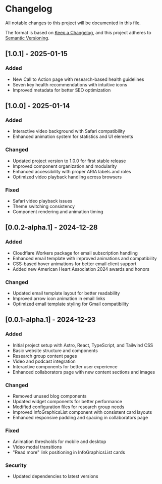 # Changelog

All notable changes to this project will be documented in this file.

The format is based on [Keep a Changelog](https://keepachangelog.com/en/1.0.0/),
and this project adheres to [Semantic Versioning](https://semver.org/spec/v2.0.0.html).

## [1.0.1] - 2025-01-15

### Added

- New Call to Action page with research-based health guidelines
- Seven key health recommendations with intuitive icons
- Improved metadata for better SEO optimization

## [1.0.0] - 2025-01-14

### Added

- Interactive video background with Safari compatibility
- Enhanced animation system for statistics and UI elements

### Changed

- Updated project version to 1.0.0 for first stable release
- Improved component organization and modularity
- Enhanced accessibility with proper ARIA labels and roles
- Optimized video playback handling across browsers

### Fixed

- Safari video playback issues
- Theme switching consistency
- Component rendering and animation timing

## [0.0.2-alpha.1] - 2024-12-28

### Added

- Cloudflare Workers package for email subscription handling
- Enhanced email template with improved animations and compatibility
- CSS-based hover animations for better email client support
- Added new American Heart Association 2024 awards and honors

### Changed

- Updated email template layout for better readability
- Improved arrow icon animation in email links
- Optimized email template styling for Gmail compatibility

## [0.0.1-alpha.1] - 2024-12-23

### Added

- Initial project setup with Astro, React, TypeScript, and Tailwind CSS
- Basic website structure and components
- Research group content pages
- Video and podcast integration
- Interactive components for better user experience
- Enhanced collaborators page with new content sections and images

### Changed

- Removed unused blog components
- Updated widget components for better performance
- Modified configuration files for research group needs
- Improved InfoGraphicsList component with consistent card layouts
- Enhanced responsive padding and spacing in collaborators page

### Fixed

- Animation thresholds for mobile and desktop
- Video modal transitions
- "Read more" link positioning in InfoGraphicsList cards

### Security

- Updated dependencies to latest versions
